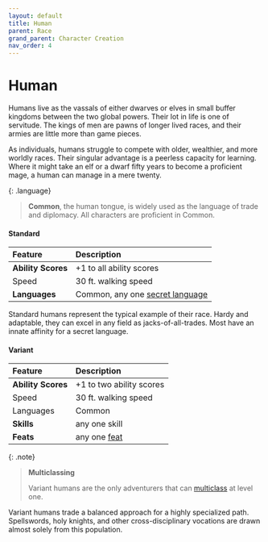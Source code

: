 ```yaml
---
layout: default
title: Human
parent: Race
grand_parent: Character Creation
nav_order: 4
---
```


# Human

Humans live as the vassals of either dwarves or elves in small buffer kingdoms between the two global powers. Their lot in life is one of servitude. The kings of men are pawns of longer lived races, and their armies are little more than game pieces.

As individuals, humans struggle to compete with older, wealthier, and more worldly races. Their singular advantage is a peerless capacity for learning. Where it might take an elf or a dwarf fifty years to become a proficient mage, a human can manage in a mere twenty.

{: .language}
> **Common**, the human tongue, is widely used as the language of trade and diplomacy. All characters are proficient in Common.


#### Standard

| Feature            | Description                                                           |
| :----------------- | :-------------------------------------------------------------------- |
| **Ability Scores** | +1 to all ability scores                                              |
| Speed              | 30 ft. walking speed                                                  |
| **Languages**      | Common, any one [secret language](../../more/languages/secret_languages) |

Standard humans represent the typical example of their race. Hardy and adaptable, they can excel in any field as jacks-of-all-trades. Most have an innate affinity for a secret language.


#### Variant

| Feature            | Description                         |
| :----------------- | :---------------------------------- |
| **Ability Scores** | +1 to two ability scores            |
| Speed              | 30 ft. walking speed                |
| Languages          | Common                              |
| **Skills**         | any one skill                       |
| **Feats**          | any one [feat](../../more/feats) |

{: .note}
> **Multiclassing**
> 
> Variant humans are the only adventurers that can [multiclass](../../more/feats/multiclassing) at level one.

Variant humans trade a balanced approach for a highly specialized path. Spellswords, holy knights, and other cross-disciplinary vocations are drawn almost solely from this population.
